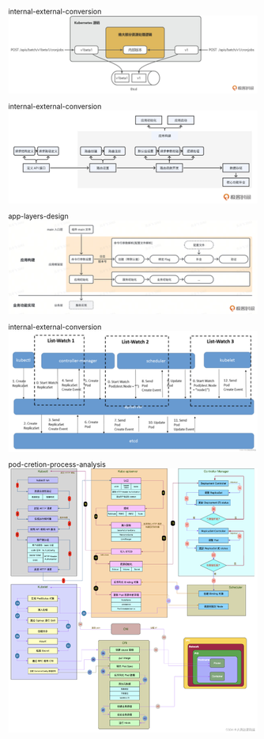 internal-external-conversion
![img](./img/internal-external-conversion.jpeg)

internal-external-conversion
![img](./img/app-init-process-design.jpeg)

app-layers-design
![img](./img/app-layers-design.jpeg)

internal-external-conversion
![img](./img/replicaset-creation-process-analysis.png)

pod-cretion-process-analysis
![img](./img/pod-creation-detailed-process.png)